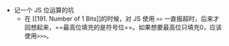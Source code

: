 - 记一个 JS 位运算的坑
	- 在 [[191. Number of 1 Bits]]的时候，对 JS 使用 `>>` 一直报超时，后来才回想起来，==最高位填充的是符号位==。如果想要最高位只填充0，应该使用`>>>`。